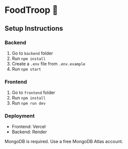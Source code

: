 
# FoodTroop 🍔

## Setup Instructions

### Backend
1. Go to `backend` folder
2. Run `npm install`
3. Create a `.env` file from `.env.example`
4. Run `npm start`

### Frontend
1. Go to `frontend` folder
2. Run `npm install`
3. Run `npm run dev`

### Deployment
- Frontend: Vercel
- Backend: Render

MongoDB is required. Use a free MongoDB Atlas account.
